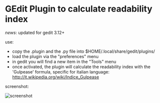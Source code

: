 GEdit Plugin to calculate readability index
===========================================

*news*: 
  updated for gedit 3.12+


use: 
- copy the .plugin and the .py file into $HOME/.local/share/gedit/plugins/
- load the plugin via the "preferences" menu
- in gedit you will find a new item in the "Tools" menu
- once activated, the plugin will calculate the readability index with the 'Gulpease' formula, specific for italian language:
  http://it.wikipedia.org/wiki/Indice_Gulpease

screenshot:

  ![screenshot](https://raw.github.com/ilmanzo/gedit-plugin-gulpease/master/img/screenshot.png)


